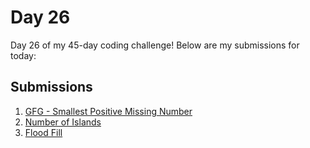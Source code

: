# Day 26

Day 26 of my 45-day coding challenge! Below are my submissions for today:

## Submissions

1. [GFG - Smallest Positive Missing Number](./gfg-smallest-positive-missing-number/submission_ss.png)
2. [Number of Islands](https://leetcode.com/submissions/detail/1449623176/)
3. [Flood Fill](https://leetcode.com/submissions/detail/1449643536/)